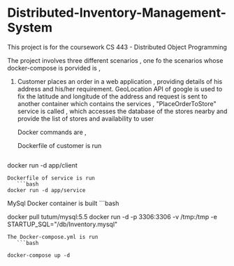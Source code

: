 # Distributed-Inventory-Management-System
This project is for the coursework CS 443 - Distributed Object Programming

The project involves three different scenarios , one fo the scenarios whose docker-compose is porvided is ,
  1. Customer places an order in a web application , providing details of his address and his/her requirement. 
     GeoLocation API of google is used to fix the latitude and longitude of the address and request is sent to another container 
     which contains the services , "PlaceOrderToStore" service is called , which accesses the database of the stores nearby and provide the list
     of stores and availability to user
     
     Docker commands are ,
     
     Dockerfile of customer is run 
     ```bash
docker run -d app/client

 ``` 
 Dockerfile of service is run
    ```bash
docker run -d app/service

 ``` 
 MySql Docker container is built
    ```bash

docker pull tutum/mysql:5.5
docker run -d -p 3306:3306 -v /tmp:/tmp  -e STARTUP_SQL="/db/Inventory.mysql"
 ``` 
 The Docker-compose.yml is run
    ```bash

docker-compose up -d

 ```
 
 
 
 
  
